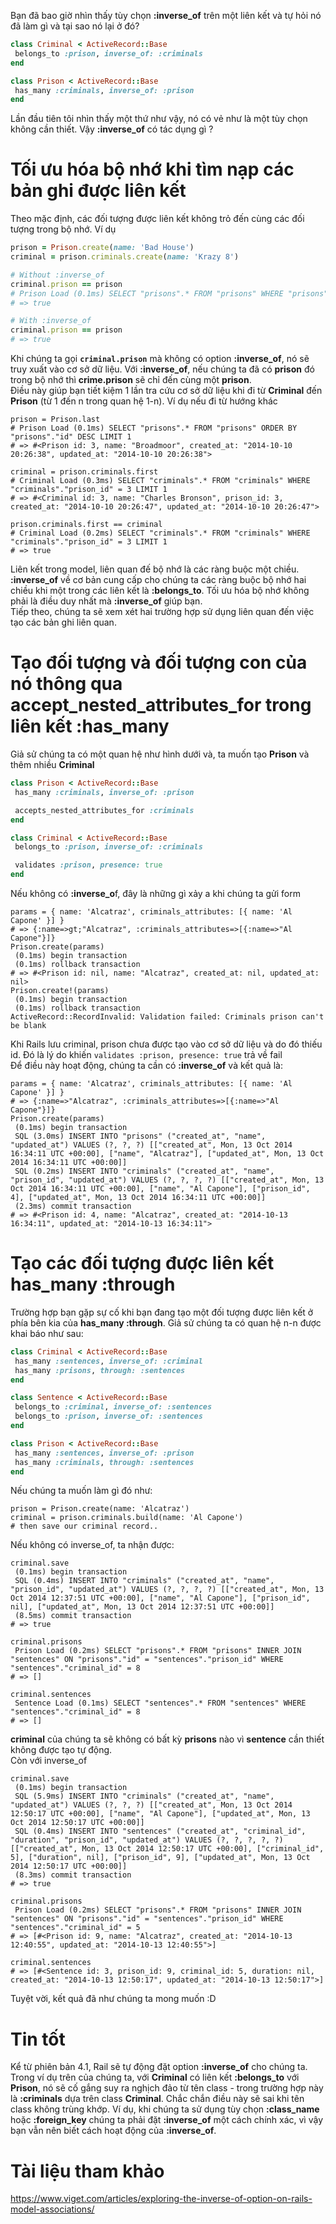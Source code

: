 Bạn đã bao giờ nhìn thấy tùy chọn **:inverse_of** trên một liên kết và tự hỏi nó đã làm gì và tại sao nó lại ở đó?
```ruby
class Criminal < ActiveRecord::Base
 belongs_to :prison, inverse_of: :criminals
end

class Prison < ActiveRecord::Base
 has_many :criminals, inverse_of: :prison
end
```
Lần đầu tiên tôi nhìn thấy một thứ như vậy, nó có vẻ như là một tùy chọn không cần thiết. Vậy **:inverse_of** có tác dụng gì ?
# Tối ưu hóa bộ nhớ khi tìm nạp các bản ghi được liên kết
Theo mặc định, các đối tượng được liên kết không trỏ đến cùng các đối tượng trong bộ nhớ.  Ví dụ
```ruby
prison = Prison.create(name: 'Bad House')
criminal = prison.criminals.create(name: 'Krazy 8')

# Without :inverse_of
criminal.prison == prison
# Prison Load (0.1ms) SELECT "prisons".* FROM "prisons" WHERE "prisons"."id" = 2 LIMIT 1
# => true

# With :inverse_of
criminal.prison == prison
# => true
```
Khi chúng ta gọi **`criminal.prison`** mà không có option **:inverse_of**, nó sẽ truy xuất vào cơ sở dữ liệu. Với **:inverse_of**, nếu chúng ta đã có **prison** đó trong bộ nhớ thì **crime.prison** sẽ chỉ đến cùng một **prison**. <br>
Điều này giúp bạn tiết kiệm 1 lần tra cứu cơ sở dữ liệu khi đi từ **Criminal** đến **Prison** (từ 1 đến n trong quan hệ 1-n). Ví dụ nếu đi từ hướng khác
```
prison = Prison.last
# Prison Load (0.1ms) SELECT "prisons".* FROM "prisons" ORDER BY "prisons"."id" DESC LIMIT 1
# => #<Prison id: 3, name: "Broadmoor", created_at: "2014-10-10 20:26:38", updated_at: "2014-10-10 20:26:38">

criminal = prison.criminals.first
# Criminal Load (0.3ms) SELECT "criminals".* FROM "criminals" WHERE "criminals"."prison_id" = 3 LIMIT 1
# => #<Criminal id: 3, name: "Charles Bronson", prison_id: 3, created_at: "2014-10-10 20:26:47", updated_at: "2014-10-10 20:26:47">

prison.criminals.first == criminal
# Criminal Load (0.2ms) SELECT "criminals".* FROM "criminals" WHERE "criminals"."prison_id" = 3 LIMIT 1
# => true
```
Liên kết trong model, liên quan đế bộ nhớ là các ràng buộc một chiều. **:inverse_of** về cơ bản cung cấp cho chúng ta các ràng buộc bộ nhớ hai chiều khi một trong các liên kết là **:belongs_to**. Tối ưu hóa bộ nhớ không phải là điều duy nhất mà **:inverse_of** giúp bạn.<br>Tiếp theo, chúng ta sẽ xem xét hai trường hợp sử dụng liên quan đến việc tạo các bản ghi liên quan.
# Tạo đối tượng và đối tượng con của nó thông qua accept_nested_attributes_for trong liên kết :has_many
Giả sử chúng ta có một quan hệ như hình dưới và, ta muốn tạo **Prison** và thêm nhiều **Criminal**
```ruby
class Prison < ActiveRecord::Base
 has_many :criminals, inverse_of: :prison

 accepts_nested_attributes_for :criminals
end

class Criminal < ActiveRecord::Base
 belongs_to :prison, inverse_of: :criminals

 validates :prison, presence: true
end
```
Nếu không có **:inverse_o**f, đây là những gì xảy a khi chúng ta gửi form
```
params = { name: 'Alcatraz', criminals_attributes: [{ name: 'Al Capone' }] }
# => {:name=>gt;"Alcatraz", :criminals_attributes=>[{:name=>"Al Capone"}]}
Prison.create(params)
 (0.1ms) begin transaction
 (0.1ms) rollback transaction
# => #<Prison id: nil, name: "Alcatraz", created_at: nil, updated_at: nil>
Prison.create!(params)
 (0.1ms) begin transaction
 (0.1ms) rollback transaction
ActiveRecord::RecordInvalid: Validation failed: Criminals prison can't be blank
```

Khi Rails lưu criminal, prison chưa được tạo vào cơ sở dữ liệu và do đó thiếu id. Đó là lý do khiến `validates :prison, presence: true`
trả về fail<br>
Để điều này hoạt động, chúng ta cần có **:inverse_of** và kết quả là: 
```
params = { name: 'Alcatraz', criminals_attributes: [{ name: 'Al Capone' }] }
# => {:name=>"Alcatraz", :criminals_attributes=>[{:name=>"Al Capone"}]}
Prison.create(params)
 (0.1ms) begin transaction
 SQL (3.0ms) INSERT INTO "prisons" ("created_at", "name", "updated_at") VALUES (?, ?, ?) [["created_at", Mon, 13 Oct 2014 16:34:11 UTC +00:00], ["name", "Alcatraz"], ["updated_at", Mon, 13 Oct 2014 16:34:11 UTC +00:00]]
 SQL (0.2ms) INSERT INTO "criminals" ("created_at", "name", "prison_id", "updated_at") VALUES (?, ?, ?, ?) [["created_at", Mon, 13 Oct 2014 16:34:11 UTC +00:00], ["name", "Al Capone"], ["prison_id", 4], ["updated_at", Mon, 13 Oct 2014 16:34:11 UTC +00:00]]
 (2.3ms) commit transaction
# => #<Prison id: 4, name: "Alcatraz", created_at: "2014-10-13 16:34:11", updated_at: "2014-10-13 16:34:11">
```
# Tạo các đối tượng được liên kết has_many :through

Trường hợp bạn gặp sự cố khi bạn đang tạo một đối tượng được liên kết ở phía bên kia của **has_many :through**. Giả sử chúng ta có quan hệ n-n được khai báo như sau:
```ruby
class Criminal < ActiveRecord::Base
 has_many :sentences, inverse_of: :criminal
 has_many :prisons, through: :sentences
end

class Sentence < ActiveRecord::Base
 belongs_to :criminal, inverse_of: :sentences
 belongs_to :prison, inverse_of: :sentences
end

class Prison < ActiveRecord::Base
 has_many :sentences, inverse_of: :prison
 has_many :criminals, through: :sentences
end
```

Nếu chúng ta muốn làm gì  đó như: 

```
prison = Prison.create(name: 'Alcatraz')
criminal = prison.criminals.build(name: 'Al Capone')
# then save our criminal record..
```
Nếu không có inverse_of, ta nhận được:
```
criminal.save
 (0.1ms) begin transaction
 SQL (0.4ms) INSERT INTO "criminals" ("created_at", "name", "prison_id", "updated_at") VALUES (?, ?, ?, ?) [["created_at", Mon, 13 Oct 2014 12:37:51 UTC +00:00], ["name", "Al Capone"], ["prison_id", nil], ["updated_at", Mon, 13 Oct 2014 12:37:51 UTC +00:00]]
 (8.5ms) commit transaction
# => true

criminal.prisons
 Prison Load (0.2ms) SELECT "prisons".* FROM "prisons" INNER JOIN "sentences" ON "prisons"."id" = "sentences"."prison_id" WHERE "sentences"."criminal_id" = 8
# => []

criminal.sentences
 Sentence Load (0.1ms) SELECT "sentences".* FROM "sentences" WHERE "sentences"."criminal_id" = 8
# => []
```

**criminal**  của chúng ta sẽ không có bất kỳ **prisons** nào vì **sentence** cần thiết không được tạo tự động.<br>
Còn với inverse_of
```
criminal.save
 (0.1ms) begin transaction
 SQL (5.9ms) INSERT INTO "criminals" ("created_at", "name", "updated_at") VALUES (?, ?, ?) [["created_at", Mon, 13 Oct 2014 12:50:17 UTC +00:00], ["name", "Al Capone"], ["updated_at", Mon, 13 Oct 2014 12:50:17 UTC +00:00]]
 SQL (0.4ms) INSERT INTO "sentences" ("created_at", "criminal_id", "duration", "prison_id", "updated_at") VALUES (?, ?, ?, ?, ?) [["created_at", Mon, 13 Oct 2014 12:50:17 UTC +00:00], ["criminal_id", 5], ["duration", nil], ["prison_id", 9], ["updated_at", Mon, 13 Oct 2014 12:50:17 UTC +00:00]]
 (8.3ms) commit transaction
# => true

criminal.prisons
 Prison Load (0.2ms) SELECT "prisons".* FROM "prisons" INNER JOIN "sentences" ON "prisons"."id" = "sentences"."prison_id" WHERE "sentences"."criminal_id" = 5
# => [#<Prison id: 9, name: "Alcatraz", created_at: "2014-10-13 12:40:55", updated_at: "2014-10-13 12:40:55">]

criminal.sentences
# => [#<Sentence id: 3, prison_id: 9, criminal_id: 5, duration: nil, created_at: "2014-10-13 12:50:17", updated_at: "2014-10-13 12:50:17">]
```
Tuyệt vời, kết quả đã như chúng ta mong muốn :D

# Tin tốt

Kể từ phiên bản 4.1, Rail sẽ tự động đặt option **:inverse_of** cho chúng ta. Trong ví dụ trên của chúng ta, với **Criminal** có liên kết **:belongs_to** với **Prison**, nó sẽ cố gắng suy ra nghịch đảo từ tên class - trong trường hợp này là **:criminals** dựa trên class **Criminal**. Chắc chắn điều này sẽ sai khi tên class không trùng khớp. Ví dụ, khi chúng ta sử dụng tùy chọn **:class_name** hoặc **:foreign_key** chúng ta phải đặt **:inverse_of** một cách chính xác, vì vậy bạn vẫn nên biết cách hoạt động của **:inverse_of**.

# Tài liệu tham khảo
https://www.viget.com/articles/exploring-the-inverse-of-option-on-rails-model-associations/